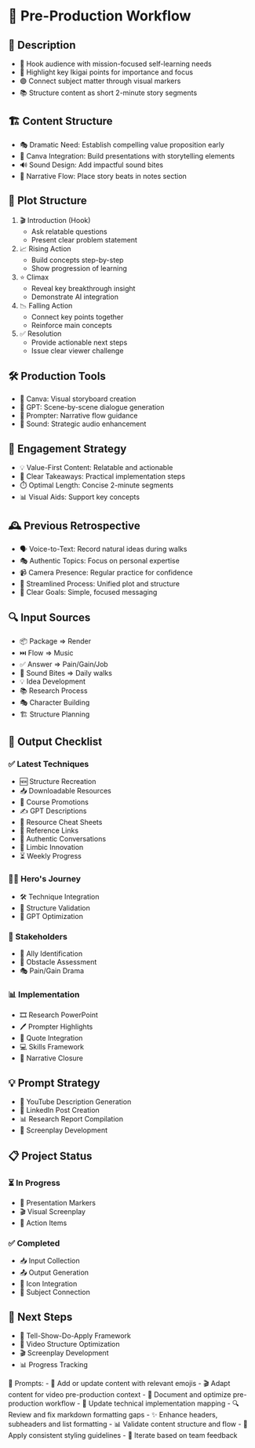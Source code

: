 # 📝 Pre-Production Workflow

## 🧠 Description
- 🎯 Hook audience with mission-focused self-learning needs
- 🔴 Highlight key Ikigai points for importance and focus
- 🟣 Connect subject matter through visual markers
- 📚 Structure content as short 2-minute story segments

## 🏗️ Content Structure
- 🎭 Dramatic Need: Establish compelling value proposition early
- 🎨 Canva Integration: Build presentations with storytelling elements
- 🔊 Sound Design: Add impactful sound bites
- 📝 Narrative Flow: Place story beats in notes section

## 🎥 Plot Structure
1. 🎬 Introduction (Hook)
   - Ask relatable questions
   - Present clear problem statement
2. 📈 Rising Action
   - Build concepts step-by-step
   - Show progression of learning
3. ⭐ Climax
   - Reveal key breakthrough insight
   - Demonstrate AI integration
4. 📉 Falling Action
   - Connect key points together
   - Reinforce main concepts
5. ✅ Resolution
   - Provide actionable next steps
   - Issue clear viewer challenge

## 🛠️ Production Tools
- 🎨 Canva: Visual storyboard creation
- 🤖 GPT: Scene-by-scene dialogue generation
- 📝 Prompter: Narrative flow guidance
- 🎵 Sound: Strategic audio enhancement

## 🎯 Engagement Strategy
- 💡 Value-First Content: Relatable and actionable
- 🎯 Clear Takeaways: Practical implementation steps
- ⏱️ Optimal Length: Concise 2-minute segments
- 📊 Visual Aids: Support key concepts

## 🕰️ Previous Retrospective
- 🗣️ Voice-to-Text: Record natural ideas during walks
- 🎭 Authentic Topics: Focus on personal expertise
- 📹 Camera Presence: Regular practice for confidence
- 📝 Streamlined Process: Unified plot and structure
- 🎯 Clear Goals: Simple, focused messaging

## 🔍 Input Sources
- 📦 Package => Render
- ⏭️ Flow => Music
- ✅ Answer => Pain/Gain/Job
- 🎵 Sound Bites => Daily walks
- 💡 Idea Development
- 📚 Research Process
- 🎭 Character Building
- 🏗️ Structure Planning

## 🎨 Output Checklist
### ✅ Latest Techniques
- 🆕 Structure Recreation
- 📥 Downloadable Resources
- 📣 Course Promotions
- ✍️ GPT Descriptions
- 📄 Resource Cheat Sheets
- 🔗 Reference Links
- 💬 Authentic Conversations
- 🧠 Limbic Innovation
- ⏳ Weekly Progress

### 🦸‍♂️ Hero's Journey
- 🛠️ Technique Integration
- 🔄 Structure Validation
- 🤖 GPT Optimization

### 🤝 Stakeholders
- 👥 Ally Identification
- 🚧 Obstacle Assessment
- 🎭 Pain/Gain Drama

### 📊 Implementation
- 🎞️ Research PowerPoint
- 🖊️ Prompter Highlights
- 💬 Quote Integration
- 💻 Skills Framework
- 🎯 Narrative Closure

## 💡 Prompt Strategy
- 📱 YouTube Description Generation
- 💼 LinkedIn Post Creation
- 📊 Research Report Compilation
- 📝 Screenplay Development

## 📋 Project Status
### ⏳ In Progress
- 🎯 Presentation Markers
- 🎬 Visual Screenplay
- 📝 Action Items

### ✅ Completed
- 📥 Input Collection
- 📤 Output Generation
- 🎨 Icon Integration
- 🔗 Subject Connection

## 👣 Next Steps
- 📝 Tell-Show-Do-Apply Framework
- 🎥 Video Structure Optimization
- 🎬 Screenplay Development
- 📊 Progress Tracking

 
 💭 Prompts:
    - 🎯 Add or update content with relevant emojis
    - 🎬 Adapt content for video pre-production context
    - 📝 Document and optimize pre-production workflow
    - 🔧 Update technical implementation mapping
    - 🔍 Review and fix markdown formatting gaps
    - ✨ Enhance headers, subheaders and list formatting
    - 📊 Validate content structure and flow
    - 🎨 Apply consistent styling guidelines
    - 🔄 Iterate based on team feedback

 